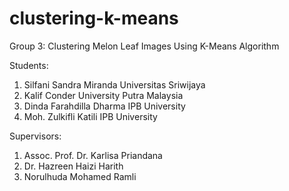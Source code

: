 # clustering-k-means

Group 3: Clustering Melon Leaf Images Using K-Means Algorithm 			

Students:
1.	Silfani Sandra Miranda	Universitas Sriwijaya
2.	Kalif Conder	University Putra Malaysia
3.	Dinda Farahdilla Dharma	IPB University
4.	Moh. Zulkifli Katili	IPB University

Supervisors:
1. Assoc. Prof. Dr. Karlisa Priandana
2. Dr. Hazreen Haizi Harith	
3. Norulhuda Mohamed Ramli	